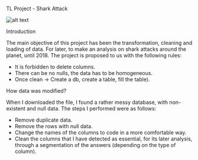 TL Project - Shark Attack

![alt text](https://prod-api.theobjective.com/app/uploads/2016/09/bucear-con-tiburones-blancos-767x970.jpg)


Introduction

The main objective of this project has been the transformation, cleaning and loading of data. For later, to make an analysis on shark attacks around the planet,
until 2018. The project is proposed to us with the following rules: 

- It is forbidden to delete columns.
- There can be no nulls, the data has to be homogeneous.
- Once clean → Create a db, create a table, fill the table).


How data was modified?

When I downloaded the file, I found a rather messy database, with non-existent and null data. The steps I performed were as follows:

- Remove duplicate data.
- Remove the rows with null data.
- Change the names of the columns to code in a more comfortable way.
- Clean the columns that I have detected as essential, for its later analysis, through a segmentation of the answers (depending on the type of column).


